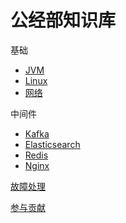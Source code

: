 # 公经部知识库 

基础

  * [JVM](basics/jvm)
  * [Linux](basics/linux)
  * [网络](basics/internet)

中间件

  * [Kafka](middlewares/kafka)
  * [Elasticsearch](middlewares/elasticsearch)
  * [Redis](middlewares/redis)
  * [Nginx](middlewares/nginx)

[故障处理](/ops_methods)

[参与贡献](/CONTRIBUTING)
